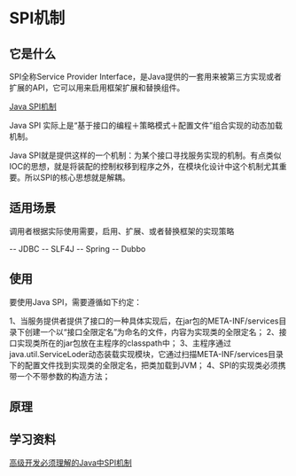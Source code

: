 # SPI机制

## 它是什么
SPI全称Service Provider Interface，是Java提供的一套用来被第三方实现或者扩展的API，它可以用来启用框架扩展和替换组件。

[Java SPI机制](https://upload-images.jianshu.io/upload_images/5618238-5d8948367cb9b18e.png?imageMogr2/auto-orient/strip|imageView2/2/w/848/format/webp)

Java SPI 实际上是“基于接口的编程＋策略模式＋配置文件”组合实现的动态加载机制。

Java SPI就是提供这样的一个机制：为某个接口寻找服务实现的机制。有点类似IOC的思想，就是将装配的控制权移到程序之外，在模块化设计中这个机制尤其重要。所以SPI的核心思想就是解耦。

## 适用场景
调用者根据实际使用需要，启用、扩展、或者替换框架的实现策略

-- JDBC
-- SLF4J
-- Spring
-- Dubbo

## 使用

要使用Java SPI，需要遵循如下约定：

1、当服务提供者提供了接口的一种具体实现后，在jar包的META-INF/services目录下创建一个以“接口全限定名”为命名的文件，内容为实现类的全限定名；
2、接口实现类所在的jar包放在主程序的classpath中；
3、主程序通过java.util.ServiceLoder动态装载实现模块，它通过扫描META-INF/services目录下的配置文件找到实现类的全限定名，把类加载到JVM；
4、SPI的实现类必须携带一个不带参数的构造方法；


## 原理



## 学习资料
[高级开发必须理解的Java中SPI机制](https://www.jianshu.com/p/46b42f7f593c)